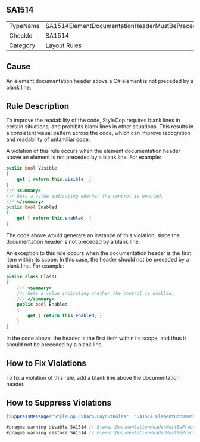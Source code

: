 ﻿## SA1514

<table>
<tr>
  <td>TypeName</td>
  <td>SA1514ElementDocumentationHeaderMustBePrecededByBlankLine</td>
</tr>
<tr>
  <td>CheckId</td>
  <td>SA1514</td>
</tr>
<tr>
  <td>Category</td>
  <td>Layout Rules</td>
</tr>
</table>

## Cause

An element documentation header above a C# element is not preceded by a blank line.

## Rule Description

To improve the readability of the code, StyleCop requires blank lines in certain situations, and prohibits blank lines in other situations. This results in a consistent visual pattern across the code, which can improve recognition and readability of unfamiliar code.

A violation of this rule occurs when the element documentation header above an element is not preceded by a blank line. For example:

```csharp
public bool Visible
{
    get { return this.visible; }
}
/// <summary>
/// Gets a value indicating whether the control is enabled.
/// </summary>
public bool Enabled
{
    get { return this.enabled; }
}
```

The code above would generate an instance of this violation, since the documentation header is not preceded by a blank line.

An exception to this rule occurs when the documentation header is the first item within its scope. In this case, the header should not be preceded by a blank line. For example:

```csharp
public class Class1
{
    /// <summary>
    /// Gets a value indicating whether the control is enabled.
    /// </summary>
    public bool Enabled
    {
        get { return this.enabled; }
    }
}
```

In the code above, the header is the first item within its scope, and thus it should not be preceded by a blank line.

## How to Fix Violations

To fix a violation of this rule, add a blank line above the documentation header.

## How to Suppress Violations

```csharp
[SuppressMessage("StyleCop.CSharp.LayoutRules", "SA1514:ElementDocumentationHeaderMustBePrecededByBlankLine", Justification = "Reviewed.")]
```

```csharp
#pragma warning disable SA1514 // ElementDocumentationHeaderMustBePrecededByBlankLine
#pragma warning restore SA1514 // ElementDocumentationHeaderMustBePrecededByBlankLine
```
